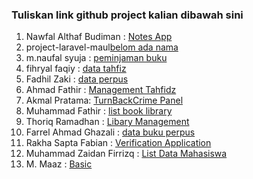 ### Tuliskan link github project kalian dibawah sini  

1. Nawfal Althaf Budiman : [Notes App](https://github.com/Althaf-Budiman/NotesAppLaravel)
2. project-laravel-maul[belom ada nama](https://github.com/maulzzzaqi/project-laravel-maul)  
3. m.naufal syuja : [peminjaman buku](https://github.com/petelpop/peminjaman_buku.git) 
4. fihryal faqiy : [data tahfiz](https://github.com/fihryal/project.git)  
5. Fadhil Zaki : [data perpus](https://github.com/zfadhil/data-perpus)
6. Ahmad Fathir : [Management Tahfidz](https://github.com/Zzfathir/management-tahfidz)
7. Akmal Pratama: [TurnBackCrime Panel](https://github.com/malpraku/LaravelProject)  
8. Muhammad Fathir : [list book library](https://github.com/mfathirr/library-app)  
9. Thoriq Ramadhan : [Libary Management](https://github.com/thoriqramadhan/LibaryManagement)
10. Farrel Ahmad Ghazali : [data buku perpus](https://github.com/farrelahmad/book)  
11. Rakha Sapta Fabian : [Verification Application](https://github.com/rakhasf/verifikation-app)
12. Muhammad Zaidan Firrizq : [List Data Mahasiswa](https://github.com/Firrizq/laravel-project)
13. M. Maaz : [Basic](https://github.com/maazshakeel/basic-laravel-project)  
